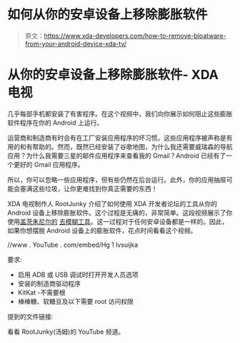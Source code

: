 # 如何从你的安卓设备上移除膨胀软件

> 原文：<https://www.xda-developers.com/how-to-remove-bloatware-from-your-android-device-xda-tv/>

# 从你的安卓设备上移除膨胀软件- XDA 电视

几乎每部手机都安装了有害程序。在这个视频中，我们向你展示如何阻止这些膨胀软件程序在你的 Android 上运行。

运营商和制造商有时会有在工厂安装应用程序的坏习惯。这些应用程序被声称是有用的和有帮助的。然而，既然已经安装了谷歌地图，为什么我还需要威瑞森的导航应用？为什么我需要三星的邮件应用程序来查看我的 Gmail？Android 已经有了一个更好的 Gmail 应用程序。

所以，你可以忽略一些应用程序，但有些仍然在后台运行。此外，你的应用抽屉可能会塞满这些垃圾，让你更难找到你真正需要的东西！

XDA 电视制作人 RootJunky 介绍了如何使用 XDA 开发者论坛的工具从你的 Android 设备上移除膨胀软件。这个过程是无痛的，非常简单。这段视频展示了你使用[盖茨朱尼尔的](http://forum.xda-developers.com/member.php?u=3178012) [去模糊工具](http://forum.xda-developers.com/tools/programming/debloater-remove-carrier-bloat-t2998294#post58069093)。这一过程对于任何安卓设备都是一样的。因此，如果你想摆脱 Android 设备上的膨胀软件，花点时间看看这个视频。

//www . YouTube . com/embed/Hg 1 lvsuijka

要求:

*   启用 ADB 或 USB 调试时打开开发人员选项
*   安装的制造商驱动程序
*   KitKat -不需要根
*   棒棒糖、软糖豆及以下需要 root 访问权限

提到的文件链接:

看看 RootJunky(汤姆)的 YouTube 频道。
